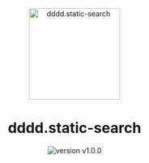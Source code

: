 <div align="center">
  <img src="https://user-images.githubusercontent.com/3929320/159136453-34c7408f-d22c-4c8c-a8a5-7ae518916109.png" alt="dddd.static-search" height="180px" />
</div>

<h1 align="center">dddd.static-search</h1>

<div align="center">
  <img src="https://img.shields.io/badge/version-v1.0.0-blue?style=flat-square" alt="version v1.0.0" />
</div>

